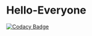 # Hello-Everyone

[![Codacy Badge](https://api.codacy.com/project/badge/Grade/4cfbcecbb74c4445927ca95052ba8a2b)](https://app.codacy.com/app/Nikhilk4/Hello-Everyone?utm_source=github.com&utm_medium=referral&utm_content=Nikhilk4/Hello-Everyone&utm_campaign=Badge_Grade_Dashboard)